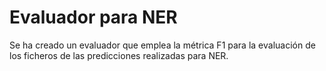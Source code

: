 # Evaluador para NER

 Se ha creado un evaluador que emplea la métrica F1 para la evaluación de los ficheros de las
 predicciones realizadas para NER.
